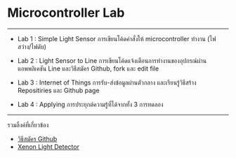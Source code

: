 # Microcontroller Lab
------------------------

- Lab 1 : Simple Light Sensor
การเขียนโค้ดคำสั่งให้ microcontroller ทำงาน (ไฟสว่าง/ไฟดับ)

- Lab 2 : Light Sensor to Line
การเขียนโค้ดแจ้งเตือนการทำงานของอุปกรณ์ผ่านแอพพลิเคชัน Line และวิธีสมัคร Github, fork และ edit file

- Lab 3 : Internet of Things
การรับ-ส่งข้อมูลผ่านตัวกลาง และเรียนรู้วิธีสร้าง Repositiries และ Github page 

- Lab 4 : Applying
การประยุกต์ความรู้ที่ได้จากทั้ง 3 การทดลอง

-----------------------------
รวมลิ้งค์ที่เกี่ยวข้อง
- [วิธีสมัคร Github](https://www.youtube.com/watch?v=hZ6cc13eMZw)
- [Xenon Light Detector](https://drive.google.com/file/d/1fzsjwDm33n2jC7OeOdvXqQw5UM6-BDhX/view?usp=sharing)
